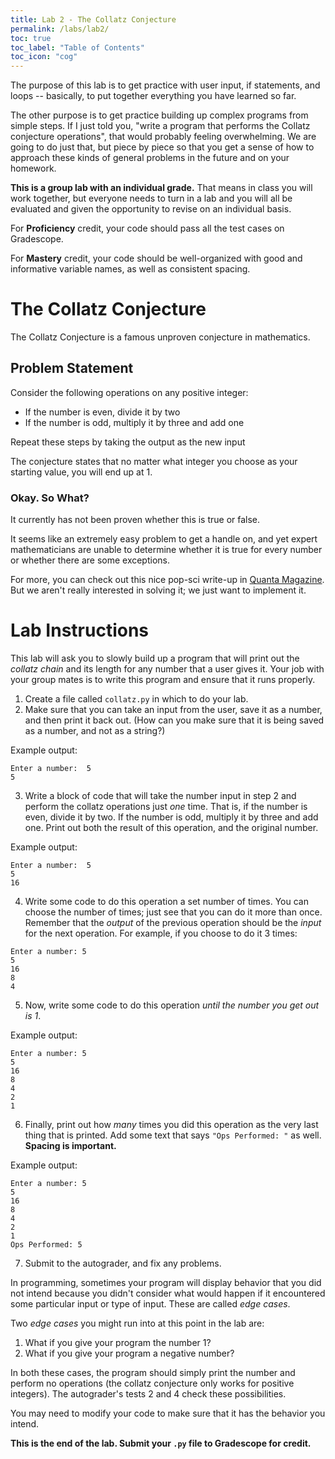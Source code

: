 ```yaml
---
title: Lab 2 - The Collatz Conjecture
permalink: /labs/lab2/
toc: true
toc_label: "Table of Contents"
toc_icon: "cog"
---
```


The purpose of this lab is to get practice with user input, if statements, and loops -- basically, to put together everything you have learned so far. 

The other purpose is to get practice building up complex programs from simple steps. If I just told you, "write a program that performs the Collatz conjecture operations", that would probably feeling overwhelming. We are going to do just that, but piece by piece so that you get a sense of how to approach these kinds of general problems in the future and on your homework. 

**This is a group lab with an individual grade.** That means in class you will work together, but everyone needs to turn in a lab and you will all be evaluated and given the opportunity to revise on an individual basis.

For **Proficiency** credit, your code should pass all the test cases on Gradescope.

For **Mastery** credit, your code should be well-organized with good and informative variable names, as well as consistent spacing. 

# The Collatz Conjecture

The Collatz Conjecture is a famous unproven conjecture in mathematics.

## Problem Statement

Consider the following operations on any positive integer:

- If the number is even, divide it by two
- If the number is odd, multiply it by three and add one

Repeat these steps by taking the output as the new input

The conjecture states that no matter what integer you choose as your starting value, you will end up at 1. 

### Okay. So What?

It currently has not been proven whether this is true or false. 

It seems like an extremely easy problem to get a handle on, and yet expert mathematicians are unable to determine whether it is true for every number or whether there are some exceptions. 

For more, you can check out this nice pop-sci write-up in [Quanta Magazine](https://www.quantamagazine.org/why-mathematicians-still-cant-solve-the-collatz-conjecture-20200922/). But we aren't really interested in solving it; we just want to implement it. 

# Lab Instructions

This lab will ask you to slowly build up a program that will print out the _collatz chain_ and its length for any number that a user gives it. Your job with your group mates is to write this program and ensure that it runs properly.

1. Create a file called `collatz.py` in which to do your lab. 
2. Make sure that you can take an input from the user, save it as a number, and then print it back out. (How can you make sure that it is being saved as a number, and not as a string?)

Example output:

```
Enter a number:  5
5
```

3. Write a block of code that will take the number input in step 2 and perform the collatz operations just _one_ time. That is, if the number is even, divide it by two. If the number is odd, multiply it by three and add one. Print out both the result of this operation, and the original number. 

Example output: 

```
Enter a number:  5
5
16
```

4. Write some code to do this operation a set number of times. You can choose the number of times; just see that you can do it more than once. Remember that the _output_ of the previous operation should be the _input_ for the next operation. For example, if you choose to do it 3 times:

```
Enter a number: 5
5
16
8
4
```


5. Now, write some code to do this operation _until the number you get out is 1_. 

Example output:

```
Enter a number: 5
5
16
8
4
2
1
```

6. Finally, print out how _many_ times you did this operation as the very last thing that is printed. Add some text that says `"Ops Performed: "` as well. **Spacing is important.**

Example output:

```
Enter a number: 5
5
16
8
4
2
1
Ops Performed: 5
```

7. Submit to the autograder, and fix any problems. 

In programming, sometimes your program will display behavior that you did not intend because you didn't consider what would happen if it encountered some particular input or type of input. These are called _edge cases_. 

Two _edge cases_ you might run into at this point in the lab are:

1. What if you give your program the number 1?
2. What if you give your program a negative number?

In both these cases, the program should simply print the number and perform no operations (the collatz conjecture only works for positive integers). The autograder's tests 2 and 4 check these possibilities.

You may need to modify your code to make sure that it has the behavior you intend. 

**This is the end of the lab. Submit your `.py` file to Gradescope for credit.**